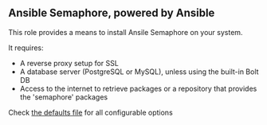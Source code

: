 ## Ansible Semaphore, powered by Ansible
This role provides a means to install Ansile Semaphore on your system.

It requires:

- A reverse proxy setup for SSL
- A database server (PostgreSQL or MySQL), unless using the built-in Bolt DB
- Access to the internet to retrieve packages or a repository that provides the 'semaphore' packages

Check [the defaults file](defaults/main.yml) for all configurable options
